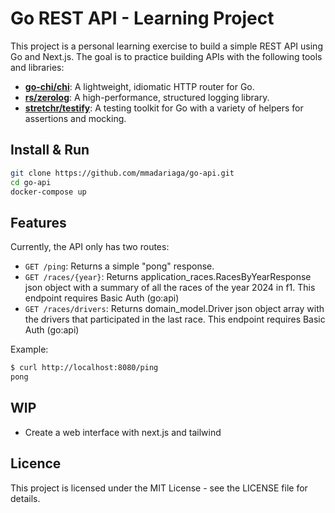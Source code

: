 # Go REST API - Learning Project

This project is a personal learning exercise to build a simple REST API using Go and Next.js. The goal is to practice building APIs with the following tools and libraries:

- **[go-chi/chi](https://github.com/go-chi/chi/v5)**: A lightweight, idiomatic HTTP router for Go.
- **[rs/zerolog](https://github.com/rs/zerolog)**: A high-performance, structured logging library.
- **[stretchr/testify](https://github.com/stretchr/testify)**: A testing toolkit for Go with a variety of helpers for assertions and mocking.


## Install & Run
```bash
git clone https://github.com/mmadariaga/go-api.git
cd go-api
docker-compose up
```

## Features

Currently, the API only has two routes:
- `GET /ping`: Returns a simple "pong" response.
- `GET /races/{year}`: Returns application_races.RacesByYearResponse json object with a summary of all the races of the year 2024 in f1. This endpoint requires Basic Auth (go:api)
- `GET /races/drivers`: Returns domain_model.Driver json object array with the drivers that participated in the last race. This endpoint requires Basic Auth (go:api)

Example:
```bash
$ curl http://localhost:8080/ping
pong
```

## WIP
 - Create a web interface with next.js and tailwind

## Licence
This project is licensed under the MIT License - see the LICENSE file for details.